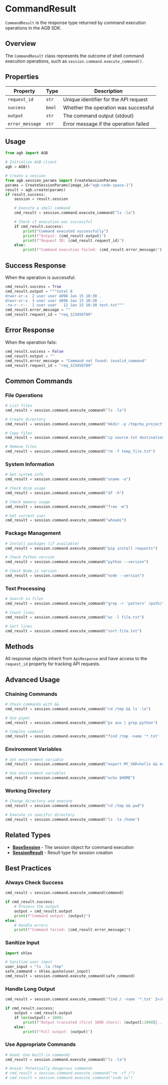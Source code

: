 # CommandResult

`CommandResult` is the response type returned by command execution operations in the AGB SDK.

## Overview

The `CommandResult` class represents the outcome of shell command execution operations, such as `session.command.execute_command()`.

## Properties

| Property | Type | Description |
|----------|------|-------------|
| `request_id` | `str` | Unique identifier for the API request |
| `success` | `bool` | Whether the operation was successful |
| `output` | `str` | The command output (stdout) |
| `error_message` | `str` | Error message if the operation failed |

## Usage

```python
from agb import AGB

# Initialize AGB client
agb = AGB()

# Create a session
from agb.session_params import CreateSessionParams
params = CreateSessionParams(image_id="agb-code-space-1")
result = agb.create(params)
if result.success:
    session = result.session

    # Execute a shell command
    cmd_result = session.command.execute_command("ls -la")

    # Check if execution was successful
    if cmd_result.success:
        print("Command executed successfully")
        print(f"Output: {cmd_result.output}")
        print(f"Request ID: {cmd_result.request_id}")
    else:
        print(f"Command execution failed: {cmd_result.error_message}")
```

## Success Response

When the operation is successful:

```python
cmd_result.success = True
cmd_result.output = """total 8
drwxr-xr-x  2 user user 4096 Jan 15 10:30 .
drwxr-xr-x  3 user user 4096 Jan 15 10:30 ..
-rw-r--r--  1 user user   12 Jan 15 10:30 test.txt"""
cmd_result.error_message = ""
cmd_result.request_id = "req_123456789"
```

## Error Response

When the operation fails:

```python
cmd_result.success = False
cmd_result.output = ""
cmd_result.error_message = "Command not found: invalid_command"
cmd_result.request_id = "req_123456789"
```

## Common Commands

### File Operations
```python
# List files
cmd_result = session.command.execute_command("ls -la")

# Create directory
cmd_result = session.command.execute_command("mkdir -p /tmp/my_project")

# Copy files
cmd_result = session.command.execute_command("cp source.txt destination.txt")

# Remove files
cmd_result = session.command.execute_command("rm -f temp_file.txt")
```

### System Information
```python
# Get system info
cmd_result = session.command.execute_command("uname -a")

# Check disk usage
cmd_result = session.command.execute_command("df -h")

# Check memory usage
cmd_result = session.command.execute_command("free -m")

# Get current user
cmd_result = session.command.execute_command("whoami")
```

### Package Management
```python
# Install packages (if available)
cmd_result = session.command.execute_command("pip install requests")

# Check Python version
cmd_result = session.command.execute_command("python --version")

# Check Node.js version
cmd_result = session.command.execute_command("node --version")
```

### Text Processing
```python
# Search in files
cmd_result = session.command.execute_command("grep -r 'pattern' /path/to/search")

# Count lines
cmd_result = session.command.execute_command("wc -l file.txt")

# Sort lines
cmd_result = session.command.execute_command("sort file.txt")
```

## Methods

All response objects inherit from `ApiResponse` and have access to the `request_id` property for tracking API requests.

## Advanced Usage

### Chaining Commands
```python
# Chain commands with &&
cmd_result = session.command.execute_command("cd /tmp && ls -la")

# Use pipes
cmd_result = session.command.execute_command("ps aux | grep python")

# Complex command
cmd_result = session.command.execute_command("find /tmp -name '*.txt' -exec wc -l {} +")
```

### Environment Variables
```python
# Set environment variable
cmd_result = session.command.execute_command("export MY_VAR=hello && echo $MY_VAR")

# Use environment variables
cmd_result = session.command.execute_command("echo $HOME")
```

### Working Directory
```python
# Change directory and execute
cmd_result = session.command.execute_command("cd /tmp && pwd")

# Execute in specific directory
cmd_result = session.command.execute_command("ls -la /home")
```

## Related Types

- **[BaseSession](../core/session.md)** - The session object for command execution
- **[SessionResult](session-result.md)** - Result type for session creation

## Best Practices

### Always Check Success
```python
cmd_result = session.command.execute_command(command)

if cmd_result.success:
    # Process the output
    output = cmd_result.output
    print(f"Command output: {output}")
else:
    # Handle errors
    print(f"Command failed: {cmd_result.error_message}")
```

### Sanitize Input
```python
import shlex

# Sanitize user input
user_input = "ls -la /tmp"
safe_command = shlex.quote(user_input)
cmd_result = session.command.execute_command(safe_command)
```

### Handle Long Output
```python
cmd_result = session.command.execute_command("find / -name '*.txt' 2>/dev/null")

if cmd_result.success:
    output = cmd_result.output
    if len(output) > 1000:
        print(f"Output truncated (first 1000 chars): {output[:1000]}...")
    else:
        print(f"Full output: {output}")
```

### Use Appropriate Commands
```python
# Good: Use built-in commands
cmd_result = session.command.execute_command("ls -la")

# Avoid: Potentially dangerous commands
# cmd_result = session.command.execute_command("rm -rf /")
# cmd_result = session.command.execute_command("sudo su")
```
